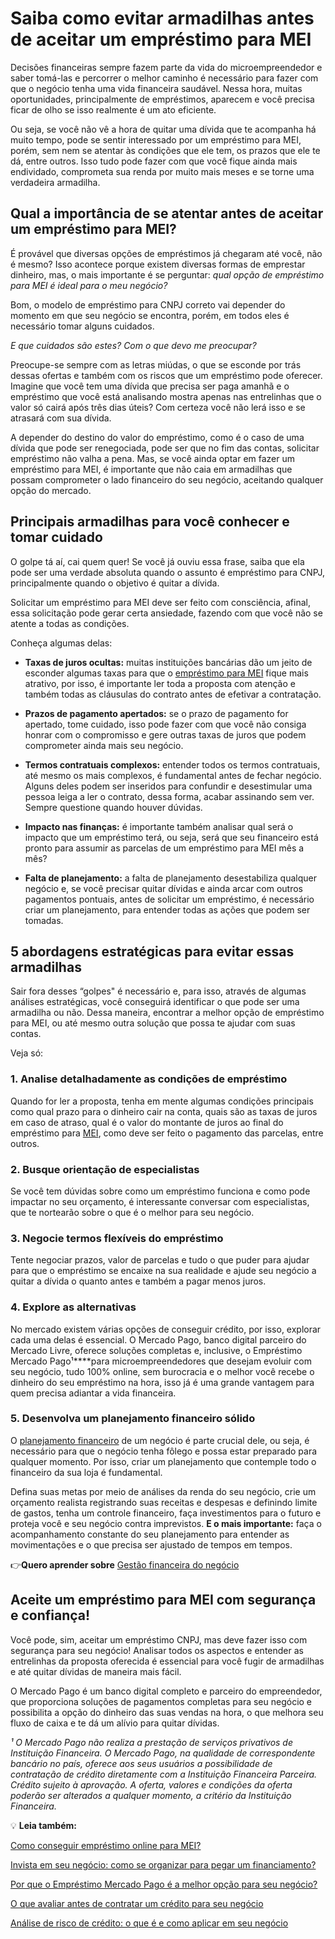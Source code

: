 # Saiba como evitar armadilhas antes de aceitar um empréstimo para MEI

Decisões financeiras sempre fazem parte da vida do microempreendedor e saber tomá-las e percorrer o melhor caminho é necessário para fazer com que o negócio tenha uma vida financeira saudável. Nessa hora, muitas oportunidades, principalmente de empréstimos, aparecem e você precisa ficar de olho se isso realmente é um ato eficiente.

Ou seja, se você não vê a hora de quitar uma dívida que te acompanha há muito tempo, pode se sentir interessado por um empréstimo para MEI, porém, sem nem se atentar às condições que ele tem, os prazos que ele te dá, entre outros. Isso tudo pode fazer com que você fique ainda mais endividado, comprometa sua renda por muito mais meses e se torne uma verdadeira armadilha.

## **Qual a importância de se atentar antes de aceitar um empréstimo para MEI?**

É provável que diversas opções de empréstimos já chegaram até você, não é mesmo? Isso acontece porque existem diversas formas de emprestar dinheiro, mas, o mais importante é se perguntar: *qual opção de empréstimo para MEI é ideal para o meu negócio?*

Bom, o modelo de empréstimo para CNPJ correto vai depender do momento em que seu negócio se encontra, porém, em todos eles é necessário tomar alguns cuidados.

*E que cuidados são estes? Com o que devo me preocupar?*

Preocupe-se sempre com as letras miúdas, o que se esconde por trás dessas ofertas e também com os riscos que um empréstimo pode oferecer. Imagine que você tem uma dívida que precisa ser paga amanhã e o empréstimo que você está analisando mostra apenas nas entrelinhas que o valor só cairá após três dias úteis? Com certeza você não lerá isso e se atrasará com sua dívida.

A depender do destino do valor do empréstimo, como é o caso de uma dívida que pode ser renegociada, pode ser que no fim das contas, solicitar empréstimo não valha a pena. Mas, se você ainda optar em fazer um empréstimo para MEI, é importante que não caia em armadilhas que possam comprometer o lado financeiro do seu negócio, aceitando qualquer opção do mercado.

## **Principais armadilhas para você conhecer e tomar cuidado**

O golpe tá aí, cai quem quer! Se você já ouviu essa frase, saiba que ela pode ser uma verdade absoluta quando o assunto é empréstimo para CNPJ, principalmente quando o objetivo é quitar a dívida.

Solicitar um empréstimo para MEI deve ser feito com consciência, afinal, essa solicitação pode gerar certa ansiedade, fazendo com que você não se atente a todas as condições.

Conheça algumas delas:

- **Taxas de juros ocultas:** muitas instituições bancárias dão um jeito de esconder algumas taxas para que o [empréstimo para MEI](https://meubolso.mercadopago.com.br/emprestimo-para-mei) fique mais atrativo, por isso, é importante ler toda a proposta com atenção e também todas as cláusulas do contrato antes de efetivar a contratação.

- **Prazos de pagamento apertados:** se o prazo de pagamento for apertado, tome cuidado, isso pode fazer com que você não consiga honrar com o compromisso e gere outras taxas de juros que podem comprometer ainda mais seu negócio.

- **Termos contratuais complexos:** entender todos os termos contratuais, até mesmo os mais complexos, é fundamental antes de fechar negócio. Alguns deles podem ser inseridos para confundir e desestimular uma pessoa leiga a ler o contrato, dessa forma, acabar assinando sem ver. Sempre questione quando houver dúvidas.

- **Impacto nas finanças:** é importante também analisar qual será o impacto que um empréstimo terá, ou seja, será que seu financeiro está pronto para assumir as parcelas de um empréstimo para MEI mês a mês?

- **Falta de planejamento:** a falta de planejamento desestabiliza qualquer negócio e, se você precisar quitar dívidas e ainda arcar com outros pagamentos pontuais, antes de solicitar um empréstimo, é necessário criar um planejamento, para entender todas as ações que podem ser tomadas.

## **5 abordagens estratégicas para evitar essas armadilhas**

Sair fora desses “golpes" é necessário e, para isso, através de algumas análises estratégicas, você conseguirá identificar o que pode ser uma armadilha ou não. Dessa maneira, encontrar a melhor opção de empréstimo para MEI, ou até mesmo outra solução que possa te ajudar com suas contas.

Veja só:

### **1. Analise detalhadamente as condições de empréstimo**

Quando for ler a proposta, tenha em mente algumas condições principais como qual prazo para o dinheiro cair na conta, quais são as taxas de juros em caso de atraso, qual é o valor do montante de juros ao final do empréstimo para [MEI](https://meubolso.mercadopago.com.br/como-obter-credito-para-mei-para-expandir-seu-negocio), como deve ser feito o pagamento das parcelas, entre outros.

### **2. Busque orientação de especialistas**

Se você tem dúvidas sobre como um empréstimo funciona e como pode impactar no seu orçamento, é interessante conversar com especialistas, que te nortearão sobre o que é o melhor para seu negócio.

### **3. Negocie termos flexíveis do empréstimo**

Tente negociar prazos, valor de parcelas e tudo o que puder para ajudar para que o empréstimo se encaixe na sua realidade e ajude seu negócio a quitar a dívida o quanto antes e também a pagar menos juros.

### **4. Explore as alternativas**

No mercado existem várias opções de conseguir crédito, por isso, explorar cada uma delas é essencial. O Mercado Pago, banco digital parceiro do Mercado Livre, oferece soluções completas e, inclusive, o Empréstimo Mercado Pago¹****para microempreendedores que desejam evoluir com seu negócio, tudo 100% online, sem burocracia e o melhor você recebe o dinheiro do seu empréstimo na hora, isso já é uma grande vantagem para quem precisa adiantar a vida financeira.

### **5. Desenvolva um planejamento financeiro sólido**

O [planejamento financeiro](https://meubolso.mercadopago.com.br/planejamento-financeiro-inicio-do-ano) de um negócio é parte crucial dele, ou seja, é necessário para que o negócio tenha fôlego e possa estar preparado para qualquer momento. Por isso, criar um planejamento que contemple todo o financeiro da sua loja é fundamental.

Defina suas metas por meio de análises da renda do seu negócio, crie um orçamento realista registrando suas receitas e despesas e definindo limite de gastos, tenha um controle financeiro, faça investimentos para o futuro e proteja você e seu negócio contra imprevistos. **E o mais importante:** faça o acompanhamento constante do seu planejamento para entender as movimentações e o que precisa ser ajustado de tempos em tempos.

👉**Quero aprender sobre** [Gestão financeira do negócio](https://meubolso.mercadopago.com.br/gestao-financeira)

## **Aceite um empréstimo para MEI com segurança e confiança!**

Você pode, sim, aceitar um empréstimo CNPJ, mas deve fazer isso com segurança para seu negócio! Analisar todos os aspectos e entender as entrelinhas da proposta oferecida é essencial para você fugir de armadilhas e até quitar dívidas de maneira mais fácil.

O Mercado Pago é um banco digital completo e parceiro do empreendedor, que proporciona soluções de pagamentos completas para seu negócio e possibilita a opção do dinheiro das suas vendas na hora, o que melhora seu fluxo de caixa e te dá um alívio para quitar dívidas.

*¹ O Mercado Pago não realiza a prestação de serviços privativos de Instituição Financeira. O Mercado Pago, na qualidade de correspondente bancário no país, oferece aos seus usuários a possibilidade de contratação de crédito diretamente com a Instituição Financeira Parceira. Crédito sujeito à aprovação. A oferta, valores e condições da oferta poderão ser alterados a qualquer momento, a critério da Instituição Financeira.*

💡 **Leia também:**

[Como conseguir empréstimo online para MEI?](https://meubolso.mercadopago.com.br/emprestimo-online-para-seu-negocio)

[Invista em seu negócio: como se organizar para pegar um financiamento?](https://meubolso.mercadopago.com.br/invista-em-seu-negocio-como-se-organizar-para-pegar-um-financiamento)

[Por que o Empréstimo Mercado Pago é a melhor opção para seu negócio?](https://meubolso.mercadopago.com.br/como-o-emprestimo-mercado-pago-ajuda-no-planejamento-anual)

[O que avaliar antes de contratar um crédito para seu negócio](https://meubolso.mercadopago.com.br/o-que-avaliar-antes-de-contratar-credito-para-seu-negocio)

[Análise de risco de crédito: o que é e como aplicar em seu negócio](https://meubolso.mercadopago.com.br/risco-de-credito)